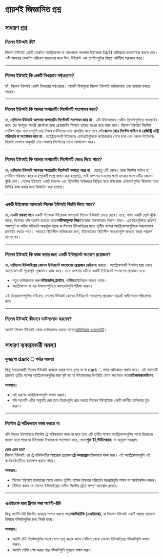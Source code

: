# **প্রায়শই জিজ্ঞাসিত প্রশ্ন**

## **সাধারণ প্রশ্ন**

### **সিলেন ইউআই কী?**

সিলেন ইউআই একটি ডেস্কটপ অ্যাপ্লিকেশন যা আপনাকে আপনার উইন্ডোজ 10/11 অভিজ্ঞতা কাস্টমাইজ করতে দেয়। এটি আপনার ডেস্কটপ পরিবেশ বাড়ানোর জন্য থিম, উইজেট এবং প্লাগইনগুলির বিস্তৃত পরিসীমা সরবরাহ করে।

***

### **সিলেন ইউআই কি একটি নিখরচায় সফ্টওয়্যার?**

হ্যাঁ, সিলেন ইউআই একটি নিখরচায় সফ্টওয়্যার। আপনি বিনামূল্যে সিলেন ইউআই ডাউনলোড এবং ব্যবহার করতে পারেন।

***

### **সিলেন ইউআই কি আমার অপারেটিং সিস্টেমটি সংশোধন করে?**

না, না**সিলেন ইউআই আপনার অপারেটিং সিস্টেমটি সংশোধন করে না**। এটি উইন্ডোজের নেটিভ ইভেন্টগুলিতে সাবস্ক্রাইব করে এবং উপযুক্ত সামগ্রী প্রদর্শনের জন্য প্রয়োজনীয় হিসাবে তাদের ব্যাখ্যা করে কাজ করে। সিলেন ইউআই সিস্টেম সেটিংস পড়ে এবং সেগুলি তার নিজস্ব সেটিংসের মধ্যে প্রসারিত করে তবে এটি**কোনও কোর সিস্টেম ফাইল বা রেজিস্ট্রি এন্ট্রি পরিবর্তন বা সংশোধন করে না**। অ্যাপ্লিকেশনটি উইন্ডোজ এপিআইগুলিকে কঠোরভাবে মেনে চলে এবং কেবল উইন্ডোজ নিজেই যেভাবে অনুমতি দেয় সেভাবে সিস্টেমের সাথে যোগাযোগ করে।

***

### **সিলেন ইউআই কি আমার অপারেটিং সিস্টেমটি ভেঙে দিতে পারে?**

না, না**সিলেন ইউআই আপনার অপারেটিং সিস্টেমটি ভাঙ্গতে পারে না**। যেহেতু এটি কোনও কোর সিস্টেম ফাইল বা সেটিংস পরিবর্তন করে না (পূর্ববর্তী প্রশ্নে ব্যাখ্যা করা হয়েছে), তাই আপনার ওএসের ক্ষতি হওয়ার ফলে এটির কোনও ঝুঁকি নেই। সেলেন ইউআই একটি নিরাপদ এবং স্থিতিশীল অভিজ্ঞতা নিশ্চিত করে উইন্ডোজ এপিআইগুলির সীমানার মধ্যে নির্বিঘ্নে কাজ করার জন্য ডিজাইন করা হয়েছে।

***

### **একটি উইন্ডোজ আপডেট সিলেন ইউআই বিরতি দিতে পারে?**

না, না**এটা সম্ভবত না**যে একটি স্ট্যান্ডার্ড উইন্ডোজ আপডেট সিলেন ইউআই ভেঙে দেবে। তবে, সর্বদা একটি ছোট ঝুঁকি থাকে, বিশেষত যদি আপনি ব্যবহার করেন**পরীক্ষামূলক বিল্ড**উইন্ডোজ ইনসাইডার বিল্ডস যেমন। এই বিল্ডগুলিতে প্রায়শই অসম্পূর্ণ বা অস্থির পরিবর্তন অন্তর্ভুক্ত থাকে যা সিলেন ইউআইয়ের মতো তৃতীয় পক্ষের অ্যাপ্লিকেশনগুলিকে সম্ভাব্যভাবে প্রভাবিত করতে পারে। সবচেয়ে স্থিতিশীল অভিজ্ঞতার জন্য, উইন্ডোজের স্থিতিশীল সংস্করণগুলি ব্যবহার করার পরামর্শ দেওয়া হয়।

***

### **সিলেন ইউআই কি কাজ করার জন্য একটি ইন্টারনেট সংযোগ প্রয়োজন?**

না, না**সিলেন ইউআইয়ের কোনও ইন্টারনেট সংযোগের প্রয়োজন নেই**কাজ করতে। অ্যাপ্লিকেশনটি ইনস্টল হয়ে গেলে অ্যাপ্লিকেশনটি পুরোপুরি সূক্ষ্মভাবে কাজ করে। তবে আপনার এটিতে একটি ইন্টারনেট সংযোগের প্রয়োজন হবে:

* নতুন ডাউনলোড করুন**উইজেটস**,**প্লাগইন**, বা**থিম**অফিসিয়াল ভাণ্ডার থেকে।
* অ্যাপ্লিকেশন বা এর উপাদানগুলিতে আপডেটগুলি পরীক্ষা করুন।

এই ক্রিয়াকলাপগুলির বাইরেও, সেলেন ইউআই কোনও ইন্টারনেট সংযোগের প্রয়োজন ছাড়াই স্বাধীনভাবে পরিচালনা করে।

***

### **সিলেন ইউআই কীভাবে ডাউনলোড করবেন?**

আপনি সিলেন ইউআই থেকে ডাউনলোড করতে পারেন[অফিসিয়াল ওয়েবসাইট](https://seelen.io)।

## **সাধারণ ব্যবহারকারী সমস্যা**

### **ধূসর/গা dark ় পর্দার সমস্যা**

কিছু ব্যবহারকারী সিলেন ইউআই ব্যবহার করার সময় ধূসর বা গা dark ় পর্দার অভিজ্ঞতা অর্জন করে। এই সমস্যাটি প্রায়শই তৃতীয় পক্ষের অ্যাপ্লিকেশনগুলির দ্বারা সৃষ্ট হয় যা উইন্ডোজের উপস্থিতি যেমন সংশোধন করে**মাইকাফরভেরিওন**।

**সমাধান**::

* এই ধরণের অ্যাপ্লিকেশনগুলি অক্ষম করুন।
* যদি অ্যাপটি এটির অনুমতি দেয় তবে বিরোধগুলি রোধ করতে সিলেন ইউআইকে একটি বর্জনীয় তালিকায় যুক্ত করুন।

***

### **সিস্টেম ট্রে সঠিকভাবে কাজ করছে না**

যদি সিলেন ইউআইতে সিস্টেম ট্রে সঠিকভাবে কাজ না করে তবে এটি তৃতীয় পক্ষের অ্যাপ্লিকেশনগুলির সাথে বিরোধের কারণে হতে পারে যা উইন্ডোজ টাস্কবারকে সংশোধন করে, যেমন**শুরু 11**,**স্টার্টালব্যাক**, বা অনুরূপ সরঞ্জাম।

**কেন এমন হয়?**\
সিলেন ইউআই এর ট্রে মডিউলটির অ্যাক্সেস প্রয়োজন**ট্রে ওভারফ্লো**সঠিকভাবে কাজ করা। এই অ্যাপ্লিকেশনগুলি এই কার্যকারিতাটিতে হস্তক্ষেপ করতে পারে।

**সমাধান**::

* সিলেন ইউআই ব্যবহারের আগে কোনও তৃতীয় পক্ষের টাস্কবার পরিবর্তন সরঞ্জামগুলি অক্ষম বা আনইনস্টল করুন।
* নিশ্চিত করুন যে সেলেন ইউআইয়ের নেটিভ সিস্টেম ট্রেতে সম্পূর্ণ অ্যাক্সেস রয়েছে।

***

### **এএইচকে দ্বারা ট্রিগার করা অ্যান্টি-চিট**

কিছু অ্যান্টি-চিট সিস্টেম ব্যবহার সনাক্ত করতে পারে**অটোহটকি (এএইচকে)**, যা সিলেন ইউআই একটি সম্ভাব্য প্রতারণা হিসাবে শর্টকাটগুলির জন্য নির্ভর করে।

**সমাধান**::

* অ্যান্টি-চিট সিস্টেমগুলির সাথে গেমস চালু করার আগে সেটিংস থেকে সেলেন ইউআইয়ের শর্টকাটগুলি অক্ষম করুন।
* আপনি গেমিং শেষ করার পরে শর্টকাটগুলি পুনরায় সক্ষম করুন।
